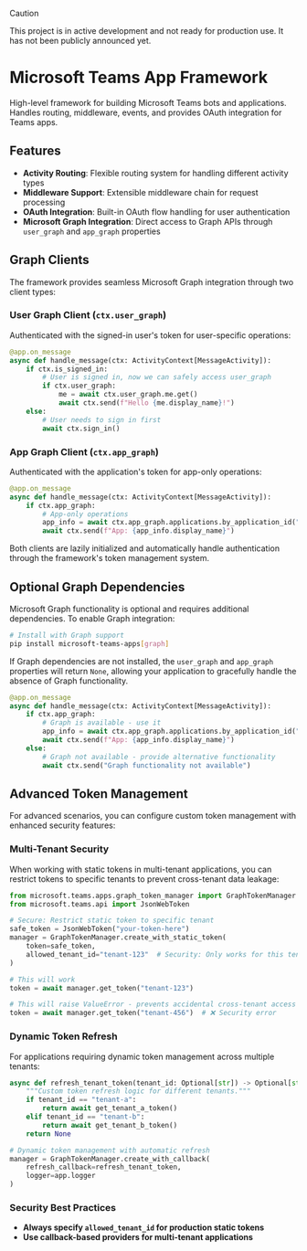 > [!CAUTION]
> This project is in active development and not ready for production use. It has not been publicly announced yet.

# Microsoft Teams App Framework

High-level framework for building Microsoft Teams bots and applications.
Handles routing, middleware, events, and provides OAuth integration for Teams apps.

## Features

- **Activity Routing**: Flexible routing system for handling different activity types
- **Middleware Support**: Extensible middleware chain for request processing
- **OAuth Integration**: Built-in OAuth flow handling for user authentication
- **Microsoft Graph Integration**: Direct access to Graph APIs through `user_graph` and `app_graph` properties

## Graph Clients

The framework provides seamless Microsoft Graph integration through two client types:

### User Graph Client (`ctx.user_graph`)

Authenticated with the signed-in user's token for user-specific operations:

```python
@app.on_message
async def handle_message(ctx: ActivityContext[MessageActivity]):
    if ctx.is_signed_in:
        # User is signed in, now we can safely access user_graph
        if ctx.user_graph:
            me = await ctx.user_graph.me.get()
            await ctx.send(f"Hello {me.display_name}!")
    else:
        # User needs to sign in first
        await ctx.sign_in()
```

### App Graph Client (`ctx.app_graph`)

Authenticated with the application's token for app-only operations:

```python
@app.on_message
async def handle_message(ctx: ActivityContext[MessageActivity]):
    if ctx.app_graph:
        # App-only operations
        app_info = await ctx.app_graph.applications.by_application_id("app-id").get()
        await ctx.send(f"App: {app_info.display_name}")
```

Both clients are lazily initialized and automatically handle authentication through the framework's token management system.

## Optional Graph Dependencies

Microsoft Graph functionality is optional and requires additional dependencies. To enable Graph integration:

```bash
# Install with Graph support
pip install microsoft-teams-apps[graph]
```

If Graph dependencies are not installed, the `user_graph` and `app_graph` properties will return `None`, allowing your application to gracefully handle the absence of Graph functionality.

```python
@app.on_message
async def handle_message(ctx: ActivityContext[MessageActivity]):
    if ctx.app_graph:
        # Graph is available - use it
        app_info = await ctx.app_graph.applications.by_application_id("app-id").get()
        await ctx.send(f"App: {app_info.display_name}")
    else:
        # Graph not available - provide alternative functionality
        await ctx.send("Graph functionality not available")
```

## Advanced Token Management

For advanced scenarios, you can configure custom token management with enhanced security features:

### Multi-Tenant Security

When working with static tokens in multi-tenant applications, you can restrict tokens to specific tenants to prevent cross-tenant data leakage:

```python
from microsoft.teams.apps.graph_token_manager import GraphTokenManager
from microsoft.teams.api import JsonWebToken

# Secure: Restrict static token to specific tenant
safe_token = JsonWebToken("your-token-here")
manager = GraphTokenManager.create_with_static_token(
    token=safe_token,
    allowed_tenant_id="tenant-123"  # Security: Only works for this tenant
)

# This will work
token = await manager.get_token("tenant-123")

# This will raise ValueError - prevents accidental cross-tenant access
token = await manager.get_token("tenant-456")  # ❌ Security error
```

### Dynamic Token Refresh

For applications requiring dynamic token management across multiple tenants:

```python
async def refresh_tenant_token(tenant_id: Optional[str]) -> Optional[str]:
    """Custom token refresh logic for different tenants."""
    if tenant_id == "tenant-a":
        return await get_tenant_a_token()
    elif tenant_id == "tenant-b":
        return await get_tenant_b_token()
    return None

# Dynamic token management with automatic refresh
manager = GraphTokenManager.create_with_callback(
    refresh_callback=refresh_tenant_token,
    logger=app.logger
)
```

### Security Best Practices

- **Always specify `allowed_tenant_id` for production static tokens**
- **Use callback-based providers for multi-tenant applications**
